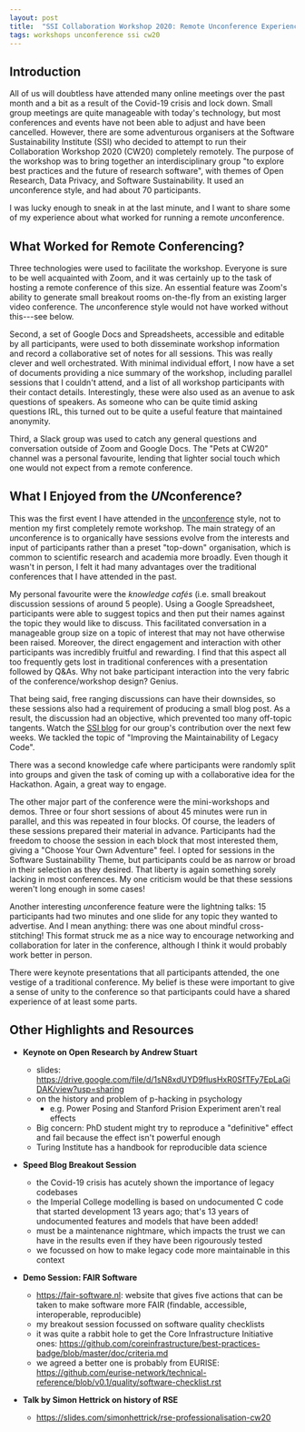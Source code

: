 ```yaml
---
layout: post
title:  "SSI Collaboration Workshop 2020: Remote Unconference Experience and Notes"
tags: workshops unconference ssi cw20
---
```


## Introduction

All of us will doubtless have attended many online meetings over the past month
and a bit as a result of the Covid-19 crisis and lock down. Small group
meetings are quite manageable with today's technology, but most conferences and
events have not been able to adjust and have been cancelled. However, there are
some adventurous organisers at the Software Sustainability Institute (SSI) who
decided to attempt to run their Collaboration Workshop 2020 (CW20) completely
remotely. The purpose of the workshop was to bring together an
interdisciplinary group "to explore best practices and the future of research
software", with themes of Open Research, Data Privacy, and Software
Sustainability. It used an *un*conference style, and had about 70 participants.

I was lucky enough to sneak in at the last minute, and I want to share some of
my experience about what worked for running a remote *un*conference.


## What Worked for Remote Conferencing?

Three technologies were used to facilitate the workshop.  Everyone is sure to
be well acquainted with Zoom, and it was certainly up to the task of hosting a
remote conference of this size. An essential feature was Zoom's ability to
generate small breakout rooms on-the-fly from an existing larger video
conference. The *un*conference style would not have worked without this---see
below.

Second, a set of Google Docs and Spreadsheets, accessible and editable by all
participants, were used to both disseminate workshop information and record a
collaborative set of notes for all sessions. This was really clever and well
orchestrated. With minimal individual effort, I now have a set of documents
providing a nice summary of the workshop, including parallel sessions that I
couldn't attend, and a list of all workshop participants with their contact
details. Interestingly, these were also used as an avenue to ask questions of
speakers. As someone who can be quite timid asking questions IRL, this turned
out to be quite a useful feature that maintained anonymity.

Third, a Slack group was used to catch any general questions and conversation
outside of Zoom and Google Docs. The "Pets at CW20" channel was a personal
favourite, lending that lighter social touch which one would not expect from
a remote conference.


## What I Enjoyed from the *UN*conference?

This was the first event I have attended in the
[unconference](https://en.wikipedia.org/wiki/Unconference) style, not to
mention my first completely remote workshop. The main strategy of an
*un*conference is to organically have sessions evolve from the interests and
input of participants rather than a preset "top-down" organisation, which is
common to scientific research and academia more broadly. Even though it wasn't
in person, I felt it had many advantages over the traditional conferences that
I have attended in the past.

My personal favourite were the *knowledge cafés* (i.e. small breakout discussion
sessions of around 5 people). Using a Google Spreadsheet, participants were
able to suggest topics and then put their names against the topic they would
like to discuss. This facilitated conversation in a manageable group size on a
topic of interest that may not have otherwise been raised. Moreover, the direct
engagement and interaction with other participants was incredibly fruitful and
rewarding.  I find that this aspect all too frequently gets lost in traditional
conferences with a presentation followed by Q&As. Why not bake participant
interaction into the very fabric of the conference/workshop design? Genius.

That being said, free ranging discussions can have their downsides, so these
sessions also had a requirement of producing a small blog post. As a result, the
discussion had an objective, which prevented too many off-topic tangents. Watch
the [SSI blog](https://www.software.ac.uk/) for our group's contribution over
the next few weeks. We tackled the topic of "Improving the Maintainability of
Legacy Code".

There was a second knowledge cafe where participants were randomly split into
groups and given the task of coming up with a collaborative idea for the
Hackathon. Again, a great way to engage.

The other major part of the conference were the mini-workshops and demos. Three
or four short sessions of about 45 minutes were run in parallel, and this was
repeated in four blocks. Of course, the leaders of these sessions prepared
their material in advance. Participants had the freedom to choose the session
in each block that most interested them, giving a "Choose Your Own Adventure"
feel. I opted for sessions in the Software Sustainability Theme, but
participants could be as narrow or broad in their selection as they desired.
That liberty is again something sorely lacking in most conferences. My one
criticism would be that these sessions weren't long enough in some cases!

Another interesting *un*conference feature were the lightning talks: 15
participants had two minutes and one slide for any topic they wanted to
advertise. And I mean anything: there was one about mindful cross-stitching!
This format struck me as a nice way to encourage networking and collaboration
for later in the conference, although I think it would probably work better in
person.

There were keynote presentations that all participants attended, the
one vestige of a traditional conference. My belief is these were important to
give a sense of unity to the conference so that participants could have a
shared experience of at least some parts. 


## Other Highlights and Resources

- **Keynote on Open Research by Andrew Stuart**
  - slides: <https://drive.google.com/file/d/1sN8xdUYD9flusHxR0SfTFy7EpLaGiDAK/view?usp=sharing>
  - on the history and problem of p-hacking in psychology
    - e.g. Power Posing and Stanford Prision Experiment aren't real effects
  - Big concern: PhD student might try to reproduce a "definitive" effect and
    fail because the effect isn't powerful enough
  - Turing Institute has a handbook for reproducible data science

- **Speed Blog Breakout Session**
  - the Covid-19 crisis has acutely shown the importance of legacy codebases
  - the Imperial College modelling is based on undocumented C code that started
    development 13 years ago; that's 13 years of undocumented features and
    models that have been added! 
  - must be a maintenance nightmare, which impacts the trust we can have in the
    results even if they have been rigourously tested
  - we focussed on how to make legacy code more maintainable in this context

- **Demo Session: FAIR Software**
  - <https://fair-software.nl>: website that gives five actions that can be
    taken to make software more FAIR (findable, accessible, interoperable,
    reproducible)
  - my breakout session focussed on software quality checklists
  - it was quite a rabbit hole to get the Core Infrastructure Initiative ones: <https://github.com/coreinfrastructure/best-practices-badge/blob/master/doc/criteria.md>
  - we agreed a better one is probably from EURISE: <https://github.com/eurise-network/technical-reference/blob/v0.1/quality/software-checklist.rst>

- **Talk by Simon Hettrick on history of RSE**
  - <https://slides.com/simonhettrick/rse-professionalisation-cw20>
